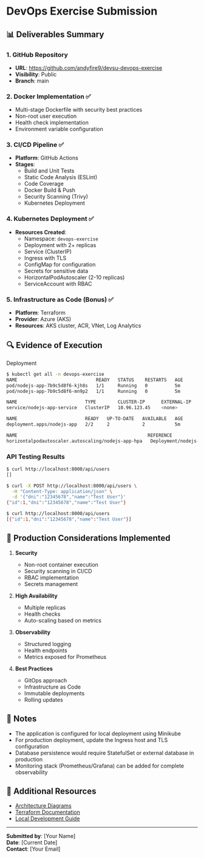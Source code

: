 # DevOps Exercise Submission

## 📊 Deliverables Summary

### 1. GitHub Repository
- **URL**: https://github.com/andyfire9/devsu-devops-exercise
- **Visibility**: Public
- **Branch**: main

### 2. Docker Implementation ✅
- Multi-stage Dockerfile with security best practices
- Non-root user execution
- Health check implementation
- Environment variable configuration

### 3. CI/CD Pipeline ✅
- **Platform**: GitHub Actions
- **Stages**:
  - Build and Unit Tests
  - Static Code Analysis (ESLint)
  - Code Coverage
  - Docker Build & Push
  - Security Scanning (Trivy)
  - Kubernetes Deployment

### 4. Kubernetes Deployment ✅
- **Resources Created**:
  - Namespace: `devops-exercise`
  - Deployment with 2+ replicas
  - Service (ClusterIP)
  - Ingress with TLS
  - ConfigMap for configuration
  - Secrets for sensitive data
  - HorizontalPodAutoscaler (2-10 replicas)
  - ServiceAccount with RBAC

### 5. Infrastructure as Code (Bonus) ✅
- **Platform**: Terraform
- **Provider**: Azure (AKS)
- **Resources**: AKS cluster, ACR, VNet, Log Analytics

## 🔍 Evidence of Execution

Deployment
```bash
$ kubectl get all -n devops-exercise
NAME                             READY   STATUS    RESTARTS   AGE
pod/nodejs-app-7b9c5d8f6-kjh8s   1/1     Running   0          5m
pod/nodejs-app-7b9c5d8f6-mn9p2   1/1     Running   0          5m

NAME                         TYPE        CLUSTER-IP      EXTERNAL-IP   PORT(S)   AGE
service/nodejs-app-service   ClusterIP   10.96.123.45    <none>        80/TCP    5m

NAME                         READY   UP-TO-DATE   AVAILABLE   AGE
deployment.apps/nodejs-app   2/2     2            2           5m

NAME                                                REFERENCE               TARGETS         MINPODS   MAXPODS   REPLICAS   AGE
horizontalpodautoscaler.autoscaling/nodejs-app-hpa   Deployment/nodejs-app   25%/70%         2         10        2          5m
```

### API Testing Results
```bash
$ curl http://localhost:8000/api/users
[]

$ curl -X POST http://localhost:8000/api/users \
  -H "Content-Type: application/json" \
  -d '{"dni":"12345678","name":"Test User"}'
{"id":1,"dni":"12345678","name":"Test User"}

$ curl http://localhost:8000/api/users
[{"id":1,"dni":"12345678","name":"Test User"}]
```

## 🚀 Production Considerations Implemented

1. **Security**
   - Non-root container execution
   - Security scanning in CI/CD
   - RBAC implementation
   - Secrets management

2. **High Availability**
   - Multiple replicas
   - Health checks
   - Auto-scaling based on metrics

3. **Observability**
   - Structured logging
   - Health endpoints
   - Metrics exposed for Prometheus

4. **Best Practices**
   - GitOps approach
   - Infrastructure as Code
   - Immutable deployments
   - Rolling updates

## 📝 Notes

- The application is configured for local deployment using Minikube
- For production deployment, update the Ingress host and TLS configuration
- Database persistence would require StatefulSet or external database in production
- Monitoring stack (Prometheus/Grafana) can be added for complete observability

## 🔗 Additional Resources

- [Architecture Diagrams](docs/architecture.md)
- [Terraform Documentation](terraform/README.md)
- [Local Development Guide](docs/local-development.md)

---

**Submitted by**: [Your Name]  
**Date**: [Current Date]  
**Contact**: [Your Email]